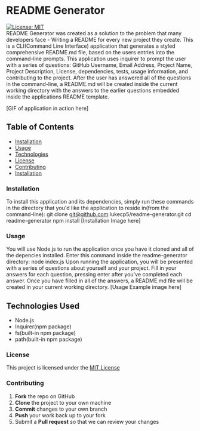 # README Generator
[![License: MIT](https://img.shields.io/badge/License-MIT-yellow.svg)](https://opensource.org/licenses/MIT)     
README Generator was created as a solution to the problem that many developers face - Writing a README for every new project they create. This is a CLI(Command Line Interface) application that generates a styled comprehensive README.md file, based on the users entries into the command-line prompts. This application uses inquirer to prompt the user with a series of questions: GitHub Username, Email Address, Project Name, Project Description, License, dependencies, tests, usage information, and contributing to the project. After the user has answered all of the questions in the command-line, a README.md will be created inside the current working directory with the answers to the earlier questions embedded inside the applications README template.

[GIF of application in action here]

## Table of Contents
* [Installation](#installation)
* [Usage](#installation)
* [Technologies](#technologies)
* [License](#installation)
* [Contributing](#installation)
* [Installation](#installation)

### Installation
To install this application and its dependencies, simply run these commands in the directory that you'd like the application to reside in(from the command-line):
  git clone git@github.com:lukecp5/readme-generator.git
  cd readme-generator
  npm install
[Installation Image here]

### Usage
You will use Node.js to run the application once you have it cloned and all of the depencies installed. Enter this command inside the readme-generator directory:
  node index.js
Upon running the application, you will be presented with a series of questions about yourself and your project. Fill in your answers for each question, pressing enter after you've completed each answer. Once you have filled in all of the answers, a README.md file will be created in your current working directory.
[Usage Example image here]

## Technologies Used
  - Node.js
  - Inquirer(npm package)
  - fs(built-in npm package)
  - path(built-in npm package)

### License 
This project is licensed under the [MIT License](https://opensource.org/licenses/MIT)

### Contributing
 1. **Fork** the repo on GitHub
 2. **Clone** the project to your own machine
 3. **Commit** changes to your own branch
 4. **Push** your work back up to your fork
 5. Submit a **Pull request** so that we can review your changes
